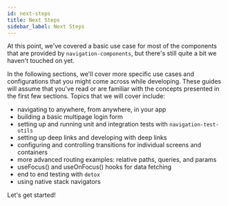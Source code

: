 ```yaml
---
id: next-steps
title: Next Steps
sidebar_label: Next Steps
---
```


At this point, we've covered a basic use case for most of the components that are provided by `navigation-components`, but there's still quite a bit we haven't touched on yet.

In the following sections, we'll cover more specific use cases and configurations that you might come across while developing. These guides will assume that you've read or are familiar with the concepts presented in the first few sections. Topics that we will cover include:

- navigating to anywhere, from anywhere, in your app
- building a basic multipage login form
- setting up and running unit and integration tests with `navigation-test-utils`
- setting up deep links and developing with deep links
- configuring and controlling transitions for individual screens and containers
- more advanced routing examples: relative paths, queries, and params
- useFocus() and useOnFocus() hooks for data fetching
- end to end testing with `detox`
- using native stack navigators

Let's get started!
